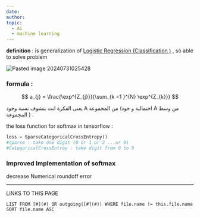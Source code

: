 ```yaml
---
date: 
author: 
topic:
  - Ai
  - machine learning
---
```


**definition** : is generalization of [Logistic Regression (Classification )](_ZettleNotes/programming%20Notes/AI_Notes/Logistic%20Regression%20(Classification%20).md) , so able to solve [](_ZettleNotes/programming%20Notes/AI_Notes/neural%20network%20NN.md#multiclass%20classification) problem 

![Pasted image 20240731025428](Pasted%20image%2020240731025428.png)
### formula : 
$$
a_{j} = \frac{\exp^{Z_{j}}}{\sum_{k =1 }^{N} \exp^{Z_{k}}}
$$

يعني الفكرة انت بتشوف نسبة وجود  A من المجموعة (احتمالية و جود A من وسط المجموعة ) . 

the loss function for softmax in tensorflow : 
```python
loss = SparseCategoricalCrossEntropy() 
#sparse : take one digit (0 or 1 or 2 ...or 9) 
#CategoricalCrossEntroy : take digit from 0 to 9 
```


### Improved Implementation of softmax 
decrease Numerical roundoff error 



----
LINKS TO THIS PAGE 
```dataview
LIST FROM [#](#) OR outgoing([#](#)) WHERE file.name != this.file.name SORT file.name ASC
```
